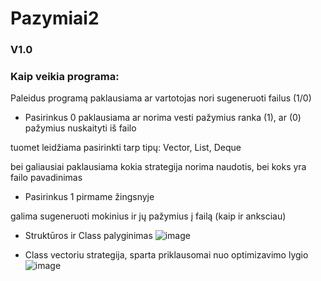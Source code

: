 # Pazymiai2

### V1.0

### 

### Kaip veikia programa:

Paleidus programą paklausiama ar vartotojas nori sugeneruoti failus (1/0)

- Pasirinkus 0 paklausiama ar norima vesti pažymius ranka (1), ar (0) pažymius nuskaityti iš failo

tuomet leidžiama pasirinkti tarp tipų: Vector, List, Deque

bei galiausiai paklausiama kokia strategija norima naudotis, bei koks yra failo pavadinimas

- Pasirinkus 1 pirmame žingsnyje

galima sugeneruoti mokinius ir jų pažymius į failą (kaip ir anksciau)

- Struktūros ir Class palyginimas
![image](https://user-images.githubusercontent.com/92589309/170834433-d0e59a73-8c36-4542-9a40-8f477800c88f.png)

- Class vectoriu strategija, sparta priklausomai nuo optimizavimo lygio
![image](https://user-images.githubusercontent.com/92589309/170834744-d1571193-2696-4823-931d-a34a90aa956c.png)


